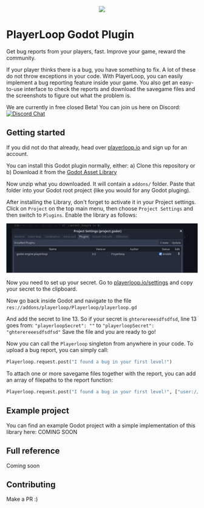 <p align="center">
  <a href="https://playerloop.io" target="_blank" align="center">
    <img src="https://avatars.githubusercontent.com/u/97310002?s=200&v=4" width="100">
  </a>
  <br />
</p>

# PlayerLoop Godot Plugin

Get bug reports from your players, fast. Improve your game, reward the community.

If your player thinks there is a bug, you have something to fix. A lot of these do not throw exceptions in your code. With PlayerLoop, you can easily implement a bug reporting feature inside your game. You also get an easy-to-use interface to check the reports and download the savegame files and the screenshots to figure out what the problem is.

We are currently in free closed Beta! You can join us here on Discord: [![Discord Chat](https://img.shields.io/discord/929061183233884200?logo=discord&logoColor=ffffff&color=7389D8)](https://discord.gg/rGeGVqnVps)

## Getting started

If you did not do that already, head over [playerloop.io](https://playerloop.io) and sign up for an account.

You can install this Godot plugin normally, either:
a) Clone this repository
or
b) Download it from the [Godot Asset Library](https://godotengine.org/asset-library/asset/1529)

Now unzip what you downloaded. It will contain a `addons/` folder. Paste that folder into your Godot root project (like you would for any Godot pluging).

After installing the Library, don't forget to activate it in your Project settings. Click on `Project` on the top main menu, then choose `Project Settings` and then switch to `Plugins`. Enable the library as follows:

![Activate Library](imgs/library_activate.png)

Now you need to set up your secret. Go to [playerloop.io/settings](https://playerloop.io/settings) and copy your secret to the clipboard.

Now go back inside Godot and navigate to the file `res://addons/playerloop/Playerloop/playerloop.gd`

And add the secret to line 13. So if your secret is `ghterereeesdfsdfsd`, line 13 goes from:
`"playerloopSecret": ""`
to
`"playerloopSecret": "ghterereeesdfsdfsd"`
Save the file and you are ready to go!

Now you can call the `Playerloop` singleton from anywhere in your code. To upload a bug report, you can simply call:
```python
Playerloop.request.post("I found a bug in your first level!")
```

To attach one or more savegame files together with the report, you can add an array of filepaths to the report function:

```python
Playerloop.request.post("I found a bug in your first level!", ["user://savegamefile.gd"])
```

## Example project

You can find an example Godot project with a simple implementation of this library here: COMING SOON

## Full reference

Coming soon

## Contributing

Make a PR :)